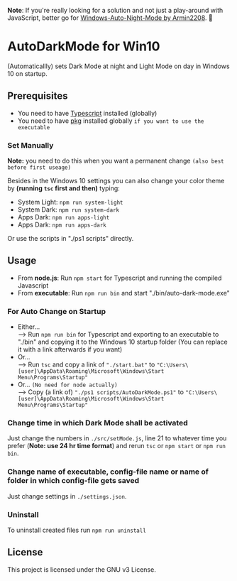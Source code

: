 <b>Note</b>: If you're really looking for a solution and not just a play-around with JavaScript, better go for <a href="https://github.com/Armin2208/Windows-Auto-Night-Mode">Windows-Auto-Night-Mode by Armin2208</a>. 🙂<br>

# AutoDarkMode for Win10

(Automaticallly) sets Dark Mode at night and Light Mode on day in Windows 10 on startup.

## Prerequisites

-   You need to have <a href="https://www.npmjs.com/package/typescript">Typescript</a> installed (globally)
-   You need to have <a href="https://www.npmjs.com/package/pkg">pkg</a> installed globally `if you want to use the executable`

### Set Manually

**Note:** you need to do this when you want a permanent change `(also best before first useage)`

Besides in the Windows 10 settings you can also change your color theme by **(running `tsc` first and then)** typing:

-   System Light: `npm run system-light`
-   System Dark: `npm run system-dark`
-   Apps Dark: `npm run apps-light`
-   Apps Dark: `npm run apps-dark`

Or use the scripts in "./ps1 scripts" directly.

## Usage

-   From **node.js**: Run `npm start` for Typescript and running the compiled Javascript
-   From **executable**: Run `npm run bin` and start "./bin/auto-dark-mode.exe"

### For Auto Change on Startup

-   Either... <br>
    --> Run `npm run bin` for Typescript and exporting to an executable to "./bin" and copying it to the Windows 10 startup folder (You can replace it with a link afterwards if you want)
-   Or... <br>
    --> Run `tsc` and copy a link of `"./start.bat"` to `"C:\Users\[user]\AppData\Roaming\Microsoft\Windows\Start Menu\Programs\Startup"`
-   Or... `(No need for node actually)` <br>
    --> Copy (a link of) `"./ps1 scripts/AutoDarkMode.ps1"` to `"C:\Users\[user]\AppData\Roaming\Microsoft\Windows\Start Menu\Programs\Startup"`

### Change time in which Dark Mode shall be activated

Just change the numbers in `./src/setMode.js`, line 21 to whatever time you prefer (**Note: use 24 hr time format**) and rerun `tsc` or `npm start` or `npm run bin`.

### Change name of executable, config-file name or name of folder in which config-file gets saved

Just change settings in `./settings.json`.

### Uninstall

To uninstall created files run `npm run uninstall`

## License

This project is licensed under the GNU v3 License.
